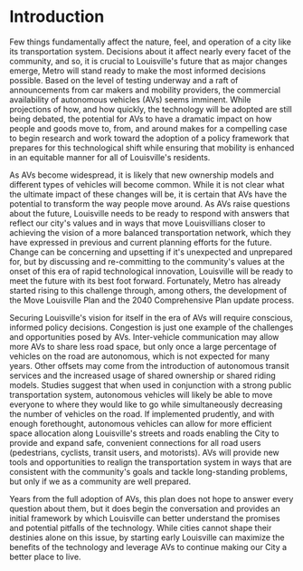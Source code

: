 # Introduction

Few things fundamentally affect the nature, feel, and operation of a city like its transportation system. Decisions about it affect nearly every facet of the community, and so, it is crucial to Louisville's future that as major changes emerge, Metro will stand ready to make the most informed decisions possible. Based on the level of testing underway and a raft of announcements from car makers and mobility providers, the commercial availability of autonomous vehicles \(AVs\) seems imminent. While projections of how, and how quickly, the technology will be adopted are still being debated, the potential for AVs to have a dramatic impact on how people and goods move to, from, and around makes for a compelling case to begin research and work toward the adoption of a policy framework that prepares for this technological shift while ensuring that mobility is enhanced in an equitable manner for all of Louisville's residents.

As AVs become widespread, it is likely that new ownership models and different types of vehicles will become common. While it is not clear what the ultimate impact of these changes will be, it is certain that AVs have the potential to transform the way people move around. As AVs raise questions about the future, Louisville needs to be ready to respond with answers that reflect our city's values and in ways that move Louisvillians closer to achieving the vision of a more balanced transportation network, which they have expressed in previous and current planning efforts for the future. Change can be concerning and upsetting if it's unexpected and unprepared for, but by discussing and re-committing to the community's values at the onset of this era of rapid technological innovation, Louisville will be ready to meet the future with its best foot forward. Fortunately, Metro has already started rising to this challenge through, among others, the development of the Move Louisville Plan and the 2040 Comprehensive Plan update process.

Securing Louisville's vision for itself in the era of AVs will require conscious, informed policy decisions. Congestion is just one example of the challenges and opportunities posed by AVs. Inter-vehicle communication may allow more AVs to share less road space, but only once a large percentage of vehicles on the road are autonomous, which is not expected for many years. Other offsets may come from the introduction of autonomous transit services and the increased usage of shared ownership or shared riding models. Studies suggest that when used in conjunction with a strong public transportation system, autonomous vehicles will likely be able to move everyone to where they would like to go while simultaneously decreasing the number of vehicles on the road. If implemented prudently, and with enough forethought, autonomous vehicles can allow for more efficient space allocation along Louisville's streets and roads enabling the City to provide and expand safe, convenient connections for all road users \(pedestrians, cyclists, transit users, and motorists\). AVs will provide new tools and opportunities to realign the transportation system in ways that are consistent with the community's goals and tackle long-standing problems, but only if we as a community are well prepared.

Years from the full adoption of AVs, this plan does not hope to answer every question about them, but it does begin the conversation and provides an initial framework by which Louisville can better understand the promises and potential pitfalls of the technology. While cities cannot shape their destinies alone on this issue, by starting early Louisville can maximize the benefits of the technology and leverage AVs to continue making our City a better place to live.

